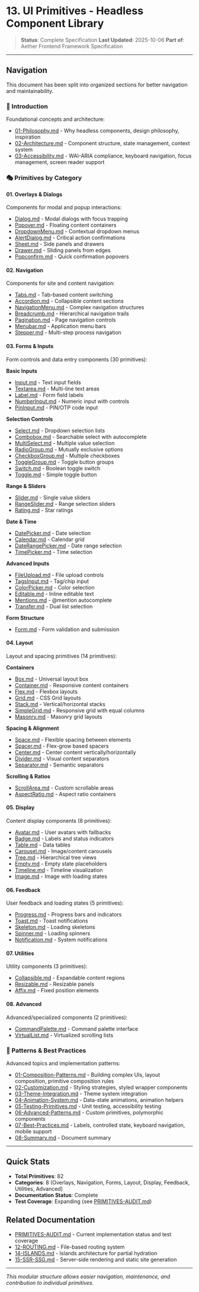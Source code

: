 # 13. UI Primitives - Headless Component Library

> **Status**: Complete Specification
> **Last Updated**: 2025-10-06
> **Part of**: Aether Frontend Framework Specification

---

## Navigation

This document has been split into organized sections for better navigation and maintainability.

### 📘 Introduction

Foundational concepts and architecture:

- [01-Philosophy.md](./00-Introduction/01-Philosophy.md) - Why headless components, design philosophy, inspiration
- [02-Architecture.md](./00-Introduction/02-Architecture.md) - Component structure, state management, context system
- [03-Accessibility.md](./00-Introduction/03-Accessibility.md) - WAI-ARIA compliance, keyboard navigation, focus management, screen reader support

### 🎭 Primitives by Category

#### 01. Overlays & Dialogs

Components for modal and popup interactions:

- [Dialog.md](./01-Overlays/Dialog.md) - Modal dialogs with focus trapping
- [Popover.md](./01-Overlays/Popover.md) - Floating content containers
- [DropdownMenu.md](./01-Overlays/DropdownMenu.md) - Contextual dropdown menus
- [AlertDialog.md](./01-Overlays/AlertDialog.md) - Critical action confirmations
- [Sheet.md](./01-Overlays/Sheet.md) - Side panels and drawers
- [Drawer.md](./01-Overlays/Drawer.md) - Sliding panels from edges
- [Popconfirm.md](./01-Overlays/Popconfirm.md) - Quick confirmation popovers

#### 02. Navigation

Components for site and content navigation:

- [Tabs.md](./02-Navigation/Tabs.md) - Tab-based content switching
- [Accordion.md](./02-Navigation/Accordion.md) - Collapsible content sections
- [NavigationMenu.md](./02-Navigation/NavigationMenu.md) - Complex navigation structures
- [Breadcrumb.md](./02-Navigation/Breadcrumb.md) - Hierarchical navigation trails
- [Pagination.md](./02-Navigation/Pagination.md) - Page navigation controls
- [Menubar.md](./02-Navigation/Menubar.md) - Application menu bars
- [Stepper.md](./02-Navigation/Stepper.md) - Multi-step process navigation

#### 03. Forms & Inputs

Form controls and data entry components (30 primitives):

**Basic Inputs**
- [Input.md](./03-Forms/Input.md) - Text input fields
- [Textarea.md](./03-Forms/Textarea.md) - Multi-line text areas
- [Label.md](./03-Forms/Label.md) - Form field labels
- [NumberInput.md](./03-Forms/NumberInput.md) - Numeric input with controls
- [PinInput.md](./03-Forms/PinInput.md) - PIN/OTP code input

**Selection Controls**
- [Select.md](./03-Forms/Select.md) - Dropdown selection lists
- [Combobox.md](./03-Forms/Combobox.md) - Searchable select with autocomplete
- [MultiSelect.md](./03-Forms/MultiSelect.md) - Multiple value selection
- [RadioGroup.md](./03-Forms/RadioGroup.md) - Mutually exclusive options
- [CheckboxGroup.md](./03-Forms/CheckboxGroup.md) - Multiple checkboxes
- [ToggleGroup.md](./03-Forms/ToggleGroup.md) - Toggle button groups
- [Switch.md](./03-Forms/Switch.md) - Boolean toggle switch
- [Toggle.md](./03-Forms/Toggle.md) - Simple toggle button

**Range & Sliders**
- [Slider.md](./03-Forms/Slider.md) - Single value sliders
- [RangeSlider.md](./03-Forms/RangeSlider.md) - Range selection sliders
- [Rating.md](./03-Forms/Rating.md) - Star ratings

**Date & Time**
- [DatePicker.md](./03-Forms/DatePicker.md) - Date selection
- [Calendar.md](./03-Forms/Calendar.md) - Calendar grid
- [DateRangePicker.md](./03-Forms/DateRangePicker.md) - Date range selection
- [TimePicker.md](./03-Forms/TimePicker.md) - Time selection

**Advanced Inputs**
- [FileUpload.md](./03-Forms/FileUpload.md) - File upload controls
- [TagsInput.md](./03-Forms/TagsInput.md) - Tag/chip input
- [ColorPicker.md](./03-Forms/ColorPicker.md) - Color selection
- [Editable.md](./03-Forms/Editable.md) - Inline editable text
- [Mentions.md](./03-Forms/Mentions.md) - @mention autocomplete
- [Transfer.md](./03-Forms/Transfer.md) - Dual list selection

**Form Structure**
- [Form.md](./03-Forms/Form.md) - Form validation and submission

#### 04. Layout

Layout and spacing primitives (14 primitives):

**Containers**
- [Box.md](./04-Layout/Box.md) - Universal layout box
- [Container.md](./04-Layout/Container.md) - Responsive content containers
- [Flex.md](./04-Layout/Flex.md) - Flexbox layouts
- [Grid.md](./04-Layout/Grid.md) - CSS Grid layouts
- [Stack.md](./04-Layout/Stack.md) - Vertical/horizontal stacks
- [SimpleGrid.md](./04-Layout/SimpleGrid.md) - Responsive grid with equal columns
- [Masonry.md](./04-Layout/Masonry.md) - Masonry grid layouts

**Spacing & Alignment**
- [Space.md](./04-Layout/Space.md) - Flexible spacing between elements
- [Spacer.md](./04-Layout/Spacer.md) - Flex-grow based spacers
- [Center.md](./04-Layout/Center.md) - Center content vertically/horizontally
- [Divider.md](./04-Layout/Divider.md) - Visual content separators
- [Separator.md](./04-Layout/Separator.md) - Semantic separators

**Scrolling & Ratios**
- [ScrollArea.md](./04-Layout/ScrollArea.md) - Custom scrollable areas
- [AspectRatio.md](./04-Layout/AspectRatio.md) - Aspect ratio containers

#### 05. Display

Content display components (8 primitives):

- [Avatar.md](./05-Display/Avatar.md) - User avatars with fallbacks
- [Badge.md](./05-Display/Badge.md) - Labels and status indicators
- [Table.md](./05-Display/Table.md) - Data tables
- [Carousel.md](./05-Display/Carousel.md) - Image/content carousels
- [Tree.md](./05-Display/Tree.md) - Hierarchical tree views
- [Empty.md](./05-Display/Empty.md) - Empty state placeholders
- [Timeline.md](./05-Display/Timeline.md) - Timeline visualization
- [Image.md](./05-Display/Image.md) - Image with loading states

#### 06. Feedback

User feedback and loading states (5 primitives):

- [Progress.md](./06-Feedback/Progress.md) - Progress bars and indicators
- [Toast.md](./06-Feedback/Toast.md) - Toast notifications
- [Skeleton.md](./06-Feedback/Skeleton.md) - Loading skeletons
- [Spinner.md](./06-Feedback/Spinner.md) - Loading spinners
- [Notification.md](./06-Feedback/Notification.md) - System notifications

#### 07. Utilities

Utility components (3 primitives):

- [Collapsible.md](./07-Utilities/Collapsible.md) - Expandable content regions
- [Resizable.md](./07-Utilities/Resizable.md) - Resizable panels
- [Affix.md](./07-Utilities/Affix.md) - Fixed position elements

#### 08. Advanced

Advanced/specialized components (2 primitives):

- [CommandPalette.md](./08-Advanced/CommandPalette.md) - Command palette interface
- [VirtualList.md](./08-Advanced/VirtualList.md) - Virtualized scrolling lists

### 🎨 Patterns & Best Practices

Advanced topics and implementation patterns:

- [01-Composition-Patterns.md](./90-Patterns/01-Composition-Patterns.md) - Building complex UIs, layout composition, primitive composition rules
- [02-Customization.md](./90-Patterns/02-Customization.md) - Styling strategies, styled wrapper components
- [03-Theme-Integration.md](./90-Patterns/03-Theme-Integration.md) - Theme system integration
- [04-Animation-System.md](./90-Patterns/04-Animation-System.md) - Data-state animations, animation helpers
- [05-Testing-Primitives.md](./90-Patterns/05-Testing-Primitives.md) - Unit testing, accessibility testing
- [06-Advanced-Patterns.md](./90-Patterns/06-Advanced-Patterns.md) - Custom primitives, polymorphic components
- [07-Best-Practices.md](./90-Patterns/07-Best-Practices.md) - Labels, controlled state, keyboard navigation, mobile support
- [08-Summary.md](./90-Patterns/08-Summary.md) - Document summary

---

## Quick Stats

- **Total Primitives**: 82
- **Categories**: 8 (Overlays, Navigation, Forms, Layout, Display, Feedback, Utilities, Advanced)
- **Documentation Status**: Complete
- **Test Coverage**: Expanding (see [PRIMITIVES-AUDIT.md](../PRIMITIVES-AUDIT.md))

## Related Documentation

- [PRIMITIVES-AUDIT.md](../PRIMITIVES-AUDIT.md) - Current implementation status and test coverage
- [12-ROUTING.md](../12-ROUTING.md) - File-based routing system
- [14-ISLANDS.md](../14-ISLANDS.md) - Islands architecture for partial hydration
- [15-SSR-SSG.md](../15-SSR-SSG.md) - Server-side rendering and static site generation

---

*This modular structure allows easier navigation, maintenance, and contribution to individual primitives.*
